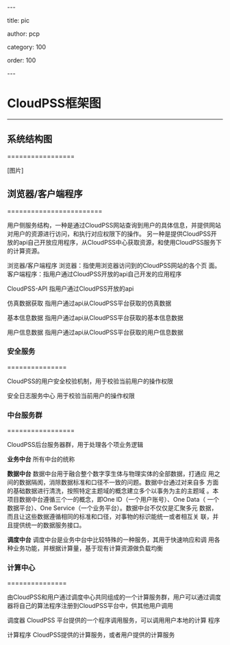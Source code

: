 \---

title: pic

author: pcp

category: 100

order: 100

\---

# CloudPSS框架图
***********


## 系统结构图
=================

[图片]

## 浏览器/客户端程序
========================


用户侧服务结构，一种是通过CloudPSS网站查询到用户的具体信息，并提供网站
对用户的资源进行访问，和执行对应权限下的操作。 另一种是提供CloudPSS开
放的api自己开放应用程序，从CloudPSS中心获取资源，和使用CloudPSS服务下
的计算资源。

浏览器/客户端程序  浏览器：指使用浏览器访问到的CloudPSS网站的各个页
面。
   客户端程序：指用户通过CloudPSS开放的api自己开发的应用程序

CloudPSS-API 指用户通过CloudPSS开放的api

仿真数据获取 指用户通过api从CloudPSS平台获取的仿真数据

基本信息数据 指用户通过api从CloudPSS平台获取的基本信息数据

用户信息数据 指用户通过api从CloudPSS平台获取的用户信息数据

### 安全服务
===============

CloudPSS的用户安全校验机制，用于校验当前用户的操作权限


安全日志服务中心 用于校验当前用户的操作权限


### 中台服务群
=================

CloudPSS后台服务器群，用于处理各个项业务逻辑

 **业务中台** 所有中台的统称

**数据中台** 数据中台用于融合整个数字孪生体与物理实体的全部数据，打通应
用之间的数据隔阂，消除数据标准和口径不一致的问题。数据中台通过对来自多
方面的基础数据进行清洗，按照特定主题域的概念建立多个以事务为主的主题域
。本项目数据中台遵循三个一的概念，即One ID（一个用户账号）、One Data（
一个数据平台）、One Service（一个业务平台）。数据中台不仅仅是汇聚多元
数据，而且让这些数据遵循相同的标准和口径，对事物的标识能统一或者相互关
联，并且提供统一的数据服务接口。

 **调度中台** 调度中台是业务中台中比较特殊的一种服务，其用于快速响应和调
用各种业务功能，并根据计算量，基于现有计算资源做负载均衡


### 计算中心
===============

由CloudPSS和用户通过调度中心共同组成的一个计算服务群，用户可以通过调度
器将自己的算法程序注册到CloudPSS平台中，供其他用户调用

 调度器 CloudPSS 平台提供的一个程序调用服务，可以调用用户本地的计算
程序

计算程序 CloudPSS提供的计算服务，或者用户提供的计算服务
